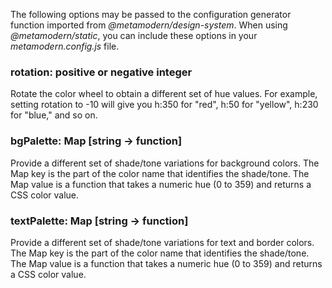 The following options may be passed to the configuration generator function imported from *@metamodern/design-system*. When using *@metamodern/static*, you can include these options in your *metamodern.config.js* file.

### rotation: positive or negative integer

Rotate the color wheel to obtain a different set of hue values. For example, setting rotation to -10 will give you h:350 for "red", h:50 for "yellow", h:230 for "blue," and so on.

### bgPalette: Map [string → function]

Provide a different set of shade/tone variations for background colors. The Map key is the part of the color name that identifies the shade/tone. The Map value is a function that takes a numeric hue (0 to 359) and returns a CSS color value.

### textPalette: Map [string → function]

Provide a different set of shade/tone variations for text and border colors. The Map key is the part of the color name that identifies the shade/tone. The Map value is a function that takes a numeric hue (0 to 359) and returns a CSS color value.

